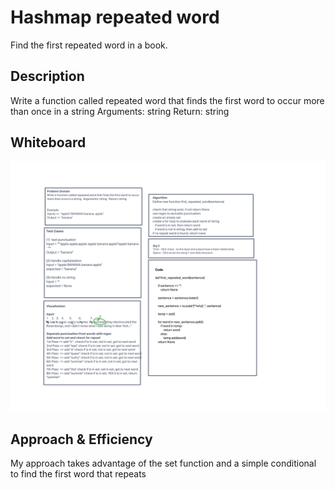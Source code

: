 # Hashmap repeated word

Find the first repeated word in a book.

## Description

Write a function called repeated word that finds the first word to occur more than once in a string
Arguments: string
Return: string

## Whiteboard

![alt text](https://github.com/PGPere/data-structures-and-algorithms/blob/9d717e6b514ad3ebb02466a7333a146e8f7060c5/hashmap-repeated-word/Code%20Challenge%2031.png)
## Approach & Efficiency

My approach takes advantage of the set function and a simple conditional to find the first word that repeats